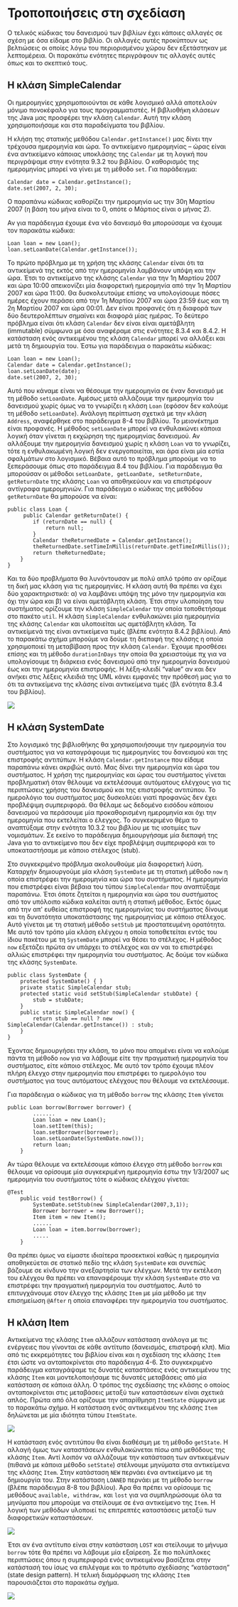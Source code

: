 # Τροποποιήσεις στη σχεδίαση

Ο τελικός κώδικας του δανεισμού των βιβλίων έχει κάποιες αλλαγές σε σχέση με όσα είδαμε στο βιβλίο. Οι αλλαγές αυτές προκύπτουν ως βελτιώσεις οι οποίες λόγω του περιορισμένου χώρου δεν εξετάστηκαν με λεπτομέρεια. Οι παρακάτω ενότητες περιγράφουν τις αλλαγές αυτές όπως και το σκεπτικό τους.

## Η κλάση SimpleCalendar

Οι ημερομηνίες χρησιμοποιούνται σε κάθε λογισμικό αλλά αποτελούν μόνιμο πονοκέφαλο για τους προγραμματιστές. Η βιβλιοθήκη κλάσεων της Java μας προσφέρει την κλάση `Calendar`. Αυτή την κλάση χρησιμοποιήσαμε και στα παραδείγματα του βιβλίου. 

Η κλήση της στατικής μεθόδου `Calendar.getInstance()` μας δίνει την τρέχουσα ημερομηνία και ώρα. Το αντικείμενο ημερομηνίας – ώρας είναι ένα αντικείμενο κάποιας υποκλάσης της `Calendar` με τη λογική που περιγράψαμε στην ενότητα 9.3.2 του βιβλίου. Ο καθορισμός  της ημερομηνίας μπορεί να γίνει με τη μέθοδο `set`. Για παράδειγμα:

    Calendar date = Calendar.getInstance();
    date.set(2007, 2, 30);

Ο παραπάνω κώδικας καθορίζει την ημερομηνία ως την 30η Μαρτίου 2007 (η βάση του μήνα είναι το 0, οπότε ο Μάρτιος είναι ο μήνας 2).

Αν για παράδειγμα έχουμε ένα νέο δανεισμό θα μπορούσαμε να έχουμε τον παρακάτω κώδικα:

    Loan loan = new Loan();
    loan.setLoanDate(Calendar.getInstance());

Το πρώτο πρόβλημα με τη χρήση της κλάσης `Calendar` είναι ότι τα αντικείμενά της εκτός από την ημερομηνία λαμβάνουν υπόψη και την ώρα. Έτσι το αντικείμενο της κλάσης `Calendar` για την 1η Μαρτίου 2007 και ώρα 10:00 απεικονίζει μία διαφορετική ημερομηνία από την 1η Μαρτίου 2007 και ώρα 11:00. Θα δυσκολευτούμε επίσης να υπολογίσουμε πόσες ημέρες έχουν περάσει από την 1η Μαρτίου 2007 και ώρα 23:59 έως και τη 2η Μαρτίου 2007 και ώρα 00:01. Δεν είναι προφανές ότι η διαφορά των δύο δευτερολέπτων σημαίνει και διαφορά μίας ημέρας. Το δεύτερο πρόβλημα είναι ότι κλάση `Calendar` δεν είναι είναι αμετάβλητη (immutable) σύμφωνα με όσα αναφέραμε στις ενότητες 8.3.4 και 8.4.2. Η κατάσταση ενός αντικειμένου της κλάση `Calendar` μπορεί να αλλάξει και μετά τη δημιουργία του. Έστω για παράδειγμα ο παρακάτω κώδικας:

    Loan loan = new Loan();
    Calendar date = Calendar.getInstance(); 
    loan.setLoanDate(date);
    date.set(2007, 2, 30);

Αυτό που κάναμε είναι να θέσουμε την ημερομηνία σε έναν δανεισμό με τη μέθοδο `setLoanDate`. Αμέσως μετά αλλάζουμε την ημερομηνία του δανεισμού χωρίς όμως να το γνωρίζει η κλάση `Loan` (εφόσον δεν καλούμε τη μέθοδο `setLoanDate`). Ανάλογη περίπτωση σχετικά με την κλάση `Address`, αναφέρθηκε στο παράδειγμα 8-4 του βιβλίου. Το μειονέκτημα είναι προφανές. Η μέθοδος `setLoanDate` μπορεί να ενθυλακώνει κάποια λογική όταν γίνεται η εκχώρηση της ημερομηνίας δανεισμού. Αν αλλάξουμε την ημερομηνία δανεισμού χωρίς η κλάση `Loan` να το γνωρίζει, τότε η ενθυλακωμένη λογική δεν ενεργοποιείται, και άρα είναι μία εστία σφαλμάτων στο λογισμικό. Βέβαια αυτό το πρόβλημα μπορούμε να το ξεπεράσουμε όπως στο παράδειγμα 8.4 του βιβλίου. Για παράδειγμα θα μπορούσαν οι μέθοδοι `setLoanDate, getLoanDate, setReturnDate, getReturnDate` της κλάσης `Loan` να αποθηκεύουν και να  επιστρέφουν αντίγραφα ημερομηνιών. Για παράδειγμα ο κώδικας της μεθόδου `getReturnDate` θα μπορούσε να είναι:

    public class Loan {  
         public Calendar getReturnDate() {
            if (returnDate == null) {
                return null;
            }
            Calendar theReturnedDate = Calendar.getInstance();
            theReturnedDate.setTimeInMillis(returnDate.getTimeInMillis());
            return theReturnedDate;
        }
    }

Και τα δύο προβλήματα θα λυνόντουσαν με πολύ απλό τρόπο αν ορίζαμε τη δική μας κλάση για τις ημερομηνίες. Η κλάση αυτή θα πρέπει να έχει δύο χαρακτηριστικά: α) να λαμβάνει υπόψη της μόνο την ημερομηνία και όχι την ώρα και β) να είναι αμετάβλητη κλάση. Έτσι στην υλοποίηση του συστήματος ορίζουμε την κλάση `SimpleCalendar` την οποία τοποθετήσαμε στο πακέτο `util`. Η κλάση `SimpleCalendar` ενθυλακώνει μία ημερομηνία της κλάσης `Calendar` και υλοποιείται ως αμετάβλητη κλάση. Τα αντικείμενά της είναι αντικείμενα τιμές (βλέπε ενότητα 8.4.2 βιβλίου). Από το παρακάτω σχήμα μπορούμε να δούμε τη διεπαφή της κλάσης η οποία χρησιμοποιεί τη μεταβίβαση προς την κλάση `Calendar`. Έχουμε προσθέσει επίσης και τη μέθοδο `durationInDays` την οποία θα χρειαστούμε πχ για να υπολογίσουμε τη διάρκεια ενός δανεισμού από την ημερομηνία δανεισμού έως και την ημερομηνία επιστροφής. Η λέξη-κλειδί “value” αν και δεν ανήκει στις λέξεις κλειδιά της UML κάνει εμφανές την πρόθεσή μας για το ότι τα αντικείμενα της κλάσης είναι αντικείμενα τιμές (βλ ενότητα 8.3.4 του βιβλίου).

![](uml/design/SimpleCalendar.png)

## Η κλάση SystemDate

Στο λογισμικό της βιβλιοθήκης θα χρησιμοποιήσουμε την ημερομηνία του συστήματος για να καταγράφουμε τις ημερομηνίες του δανεισμού και της επιστροφής αντιτύπων. Η κλάση `Calendar.getInstance` που είδαμε παραπάνω κάνει ακριβώς αυτό. Μας δίνει την  ημερομηνία και ώρα του συστήματος. Η χρήση της ημερομηνίας και ώρας του συστήματος γίνεται προβληματική όταν θέλουμε να εκτελέσουμε αυτόματους ελέγχους για τις περιπτώσεις χρήσης του δανεισμού και της επιστροφής αντιτύπου. Το ημερολόγιο του συστήματος μας δυσκολεύει γιατί προφανώς δεν έχει προβλέψιμη συμπεριφορά. Θα θέλαμε ως δεδομένο εισόδου κάποιου δανεισμού να περάσουμε μία προκαθορισμένη ημερομηνία και όχι την ημερομηνία που εκτελείται ο έλεγχος. Το συγκεκριμένο θέμα το αναπτύξαμε στην ενότητα 10.3.2 του βιβλίου με τις ισοτιμίες των νομισμάτων. Σε εκείνο το παράδειγμα δημιουργήσαμε μία διεπαφή της Java για το αντικείμενο που δεν είχε προβλέψιμη συμπεριφορά και το υποκαταστήσαμε με κάποιο στέλεχος (stub).

Στο συγκεκριμένο πρόβλημα ακολουθούμε μία διαφορετική λύση. Καταρχήν δημιουργούμε μία κλάση `SystemDate` με τη στατική μέθοδο `now` η οποία επιστρέφει την ημερομηνία και ώρα του συστήματος. Η ημερομηνία που επιστρέφει είναι βέβαια του τύπου `SimpleCalendar` που αναπτύξαμε παραπάνω. Έτσι όποτε ζητείται η ημερομηνία και ώρα του συστήματος από τον υπόλοιπο κώδικα καλείται αυτή η στατική μέθοδος. Εκτός όμως από την απ' ευθείας επιστροφή της ημερομηνίας του συστήματος δίνουμε και τη δυνατότητα υποκατάστασης της ημερομηνίας με κάποιο στέλεχος. Αυτό γίνεται με τη στατική μέθοδο `setStub` με προστατευμένη ορατότητα. Με αυτό τον τρόπο μία κλάση ελέγχου η οποία τοποθετείται εντός του ίδιου πακέτου με τη `SystemDate` μπορεί να θέσει το στέλεχος. Η μέθοδος `now` εξετάζει πρώτα αν υπάρχει το στέλεχος και αν ναι το επιστρέφει αλλιώς επιστρέφει την ημερομηνία του συστήματος. Ας δούμε τον κώδικα της κλάσης `SystemDate`.

    public class SystemDate {
        protected SystemDate() { }
        private static SimpleCalendar stub;
        protected static void setStub(SimpleCalendar stubDate) {
            stub = stubDate;
        }
        public static SimpleCalendar now() {
            return stub == null ? new SimpleCalendar(Calendar.getInstance()) : stub;
        }
    }

Έχοντας δημιουργήσει την κλάση, το μόνο που απομένει είναι να καλούμε πάντα τη μέθοδο `now` για να λάβουμε είτε την πραγματική ημερομηνία του συστήματος, είτε κάποιο στέλεχος. Με αυτό τον τρόπο έχουμε πλέον πλήρη έλεγχο στην ημερομηνία που επιστρέφει το ημερολόγιο του συστήματος για τους αυτόματους ελέγχους που θέλουμε να εκτελέσουμε.

Για παράδειγμα ο κώδικας για τη μέθοδο `borrow` της κλάσης `Item` γίνεται

    public Loan borrow(Borrower borrower) {
            .......
            Loan loan = new Loan();
            loan.setItem(this);
            loan.setBorrower(borrower);
            loan.setLoanDate(SystemDate.now());
            return loan;
        }

Αν τώρα θέλουμε να εκτελέσουμε κάποιο έλεγχο στη μέθοδο `borrow` και θέλουμε να ορίσουμε μία συγκεκριμένη ημερομηνία έστω την 1/3/2007 ως ημερομηνία του συστήματος τότε ο κώδικας ελέγχου γίνεται:

    @Test
        public void testBorrow() {
            SystemDate.setStub(new SimpleCalendar(2007,3,1));
            Borrower borrower = new Borrower();
            Item item = new Item();
            ......
            Loan loan = item.borrow(borrower);
            .....
        }

Θα πρέπει όμως να είμαστε ιδιαίτερα προσεκτικοί καθώς  η ημερομηνία αποθηκεύεται σε στατικό πεδίο της κλάση `SystemDate` και συνεπώς βάζουμε σε κίνδυνο την ανεξαρτησία των ελέγχων. Μετά την εκτέλεση του ελέγχου θα πρέπει να επαναφέρουμε την κλάση `SystemDate` στο να επιστρέφει την πραγματική ημερομηνία του συστήματος. Αυτό το επιτυγχάνουμε στον έλεγχο της κλάσης `Item` με μία μέθοδο με την επισημείωση <code>@After</code> η οποία επαναφέρει την ημερομηνία του συστήματος.

## Η κλάση Item

Αντικείμενα της κλάσης `Item` αλλάζουν κατάσταση ανάλογα με τις ενέργειες που γίνονται σε κάθε αντίτυπο (δανεισμός, επιστροφή κλπ). Μία από τις εκκρεμότητες του βιβλίου είναι και η σχεδίαση της κλάσης `Item` έτσι ώστε να ανταποκρίνεται στο παράδειγμα 4-6. Στο συγκεκριμένο παράδειγμα καταγράψαμε τις δυνατές καταστάσεις ενός αντικειμένου της κλάσης `Item` και μοντελοποιήσαμε τις δυνατές μεταβάσεις από μία κατάσταση σε κάποια άλλη. Ο τρόπος της σχεδίασης της κλάσης ο οποίος ανταποκρίνεται στις μεταβάσεις μεταξύ των καταστάσεων είναι σχετικά απλός. Πρώτα από όλα ορίζουμε την απαρίθμηση `ItemState` σύμφωνα με το παρακάτω σχήμα. Η κατάσταση ενός αντικειμένου της κλάσης `Item` δηλώνεται με μία ιδιότητα τύπου `ItemState`.

![](uml/design/ItemState.png)

Η κατάσταση ενός αντιτύπου θα είναι διαθέσιμη με τη μέθοδο `getState`. Η αλλαγή όμως των καταστάσεων ενθυλακώνεται πίσω από μεθόδους της κλάσης `Item`. Αντί λοιπόν να αλλάζουμε την κατάσταση των αντικειμένων (πιθανά με κάποια μέθοδο `setState`) στέλνουμε μηνύματα στα αντικείμενα της κλάσης `Item`. Στην κατάσταση `NEW` περνάει ένα αντικείμενο με τη δημιουργία του. Στην κατάσταση `LOANED` περνάει με τη μέθοδο `borrow` (βλέπε παράδειγμα 8-8 του βιβλίου). Άρα θα πρέπει να ορίσουμε τις μεθόδους `available, withdraw,` και `lost` για να συμπληρώσουμε όλα τα μηνύματα που μπορούμε να στείλουμε σε ένα αντικείμενο της `Item`. Η λογική των μεθόδων υλοποιεί τις επιτρεπτές καταστάσεις μεταξύ των διαφορετικών καταστάσεων.

![](uml/design/ItemStateTransitions.png)

Έτσι αν ένα αντίτυπο είναι στην κατάσταση `LOST` και στείλουμε το μήνυμα `borrow` τότε θα πρέπει να λάβουμε μία εξαίρεση. Σε πιο πολύπλοκες περιπτώσεις όπου η συμπεριφορά ενός αντικειμένου βασίζεται στην κατάστασή του ίσως να επιλέγαμε και το πρότυπο σχεδίασης “κατάσταση” (state design pattern). Η τελική διαμόρφωση της κλάσης `Item` παρουσιάζεται στο παρακάτω σχήμα.

![](uml/design/Item.png)

